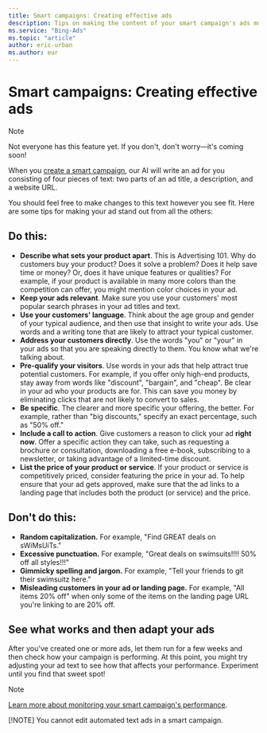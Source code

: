 ```yaml
---
title: Smart campaigns: Creating effective ads
description: Tips on making the content of your smart campaign's ads more eye-catching and enticing to potential customers.
ms.service: "Bing-Ads"
ms.topic: "article"
author: eric-urban
ms.author: eur
---
```


# Smart campaigns: Creating effective ads

> [!NOTE]
> Not everyone has this feature yet. If you don't, don't worry—it's coming soon!

When you [create a smart campaign](./hlp_BA_CONC_SmartCamps_Intro.md), our AI will write an ad for you consisting of four pieces of text: two parts of an ad title, a description, and a website URL.

You should feel free to make changes to this text however you see fit. Here are some tips for making your ad stand out from all the others:

## Do this:

- **Describe what sets your product apart**. This is Advertising 101. Why do customers buy your product? Does it solve a problem? Does it help save time or money? Or, does it have unique features or qualities? For example, if your product is available in many more colors than the competition can offer, you might mention color choices in your ad.
- **Keep your ads relevant**. Make sure you use your customers' most popular search phrases in your ad titles and text.
- **Use your customers' language**. Think about the age group and gender of your typical audience, and then use that insight to write your ads. Use words and a writing tone that are likely to attract your typical customer.
- **Address your customers directly**. Use the words "you" or "your" in your ads so that you are speaking directly to them. You know what we're talking about.
- **Pre-qualify your visitors**. Use words in your ads that help attract true potential customers. For example, if you offer only high-end products, stay away from words like "discount", "bargain", and "cheap". Be clear in your ad who your products are for. This can save you money by eliminating clicks that are not likely to convert to sales.
- **Be specific**. The clearer and more specific your offering, the better. For example, rather than "big discounts," specify an exact percentage, such as "50% off."
- **Include a call to action**. Give customers a reason to click your ad **right now**. Offer a specific action they can take, such as requesting a brochure or consultation, downloading a free e-book, subscribing to a newsletter, or taking advantage of a limited-time discount.
- **List the price of your product or service**. If your product or service is competitively priced, consider featuring the price in your ad. To help ensure that your ad gets approved, make sure that the ad links to a landing page that includes both the product (or service) and the price.

## Don't do this:

- **Random capitalization.** For example, "Find GREAT deals on sWiMsUiTs."
- **Excessive punctuation.** For example, "Great deals on swimsuits!!!! 50% off all styles!!!"
- **Gimmicky spelling and jargon.** For example, "Tell your friends to git their swimsuitz here."
- **Misleading customers in your ad or landing page.** For example, "All items 20% off" when only some of the items on the landing page URL you're linking to are 20% off.

## See what works and then adapt your ads

After you've created one or more ads, let them run for a few weeks and then check how your campaign is performing. At this point, you might try adjusting your ad text to see how that affects your performance. Experiment until you find that sweet spot!

> [!NOTE]
> [Learn more about monitoring your smart campaign's performance](./hlp_BA_CONC_SmartCamps_Monitor.md).
> 
> [!NOTE]
> You cannot edit automated text ads in a smart campaign.


